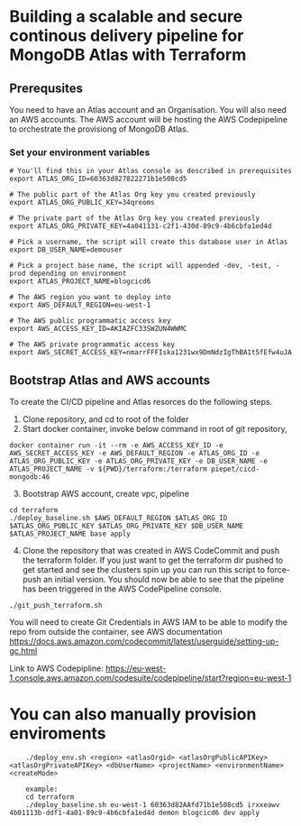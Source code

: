 # Building a scalable and secure continous delivery pipeline for MongoDB Atlas with Terraform

## Prerequsites
 You need to have an Atlas account and an Organisation. You will also need an AWS accounts. The AWS account will be hosting the AWS Codepipeline to orchestrate the provisiong of MongoDB Atlas. 

### Set your environment variables

```
# You'll find this in your Atlas console as described in prerequisites
export ATLAS_ORG_ID=60363d827822271b1e508cd5

# The public part of the Atlas Org key you created previously 
export ATLAS_ORG_PUBLIC_KEY=34qreoms

# The private part of the Atlas Org key you created previously 
export ATLAS_ORG_PRIVATE_KEY=4a041131-c2f1-430d-89c9-4b6cbfa1ed4d

# Pick a username, the script will create this database user in Atlas
export DB_USER_NAME=demouser

# Pick a project base name, the script will appended -dev, -test, -prod depending on environment
export ATLAS_PROJECT_NAME=blogcicd6

# The AWS region you want to deploy into
export AWS_DEFAULT_REGION=eu-west-1

# The AWS public programmatic access key
export AWS_ACCESS_KEY_ID=AKIAZFC33SWZUN4WWMC

# The AWS private programmatic access key
export AWS_SECRET_ACCESS_KEY=nmarrFFFIska1231wx9DmNdzIgThBA1t5fEfw4uJA
```

## Bootstrap Atlas and AWS accounts
To create the CI/CD pipeline and Atlas resorces do the following steps.

1. Clone repository, and cd to root of the folder
2. Start docker container, invoke below command in root of git repository,
```
docker container run -it --rm -e AWS_ACCESS_KEY_ID -e AWS_SECRET_ACCESS_KEY -e AWS_DEFAULT_REGION -e ATLAS_ORG_ID -e ATLAS_ORG_PUBLIC_KEY -e ATLAS_ORG_PRIVATE_KEY -e DB_USER_NAME -e ATLAS_PROJECT_NAME -v ${PWD}/terraform:/terraform piepet/cicd-mongodb:46
```

3. Bootstrap AWS account, create vpc, pipeline 
```
cd terraform 
./deploy_baseline.sh $AWS_DEFAULT_REGION $ATLAS_ORG_ID $ATLAS_ORG_PUBLIC_KEY $ATLAS_ORG_PRIVATE_KEY $DB_USER_NAME $ATLAS_PROJECT_NAME base apply
```
4. Clone the repository that was created in AWS CodeCommit and push the terraform folder. If you just want to get the terraform dir pushed to get started and see the clusters spin up you can run this script to force-push an initial version. You should now be able to see that the pipeline has been triggered in the AWS CodePipeline console.
```
./git_push_terraform.sh
```
You will need to create Git Credentials in AWS IAM to be able to modify the repo from outside the container, see AWS documentation https://docs.aws.amazon.com/codecommit/latest/userguide/setting-up-gc.html

Link to AWS Codepipline: https://eu-west-1.console.aws.amazon.com/codesuite/codepipeline/start?region=eu-west-1

# You can also manually provision enviroments
        ./deploy_env.sh <region> <atlasOrgid> <atlasOrgPublicAPIKey> <atlasOrgPrivateAPIKey> <dbUserName> <projectName> <environmentName> <createMode>
        
        example:
        cd terraform
        ./deploy_baseline.sh eu-west-1 60363d82AAfd71b1e508cd5 irxxeawv 4b01113b-ddf1-4a01-89c9-4b6cbfa1ed4d demon blogcicd6 dev apply

